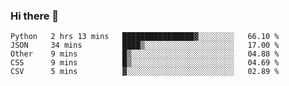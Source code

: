 ### Hi there 👋

<!--START_SECTION:waka-->
```text
Python   2 hrs 13 mins   ████████████████▓░░░░░░░░   66.10 % 
JSON     34 mins         ████▒░░░░░░░░░░░░░░░░░░░░   17.00 % 
Other    9 mins          █▒░░░░░░░░░░░░░░░░░░░░░░░   04.88 % 
CSS      9 mins          █▒░░░░░░░░░░░░░░░░░░░░░░░   04.69 % 
CSV      5 mins          ▓░░░░░░░░░░░░░░░░░░░░░░░░   02.89 % 
```
<!--END_SECTION:waka-->

<!--
**arlenxuzj/arlenxuzj** is a ✨ _special_ ✨ repository because its `README.md` (this file) appears on your GitHub profile.

Here are some ideas to get you started:

- 🔭 I’m currently working on ...
- 🌱 I’m currently learning ...
- 👯 I’m looking to collaborate on ...
- 🤔 I’m looking for help with ...
- 💬 Ask me about ...
- 📫 How to reach me: ...
- 😄 Pronouns: ...
- ⚡ Fun fact: ...
-->
